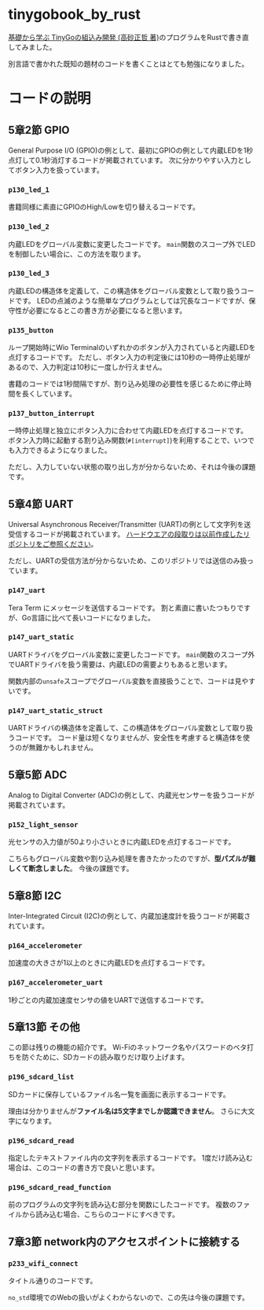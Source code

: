 # tinygobook_by_rust
[基礎から学ぶ TinyGoの組込み開発 (高砂正哲 著)](https://www.c-r.com/book/detail/1477)のプログラムをRustで書き直してみました。

別言語で書かれた既知の題材のコードを書くことはとても勉強になりました。

# コードの説明

## 5章2節 GPIO
General Purpose I/O (GPIO)の例として、最初にGPIOの例として内蔵LEDを1秒点灯して0.1秒消灯するコードが掲載されています。
次に分かりやすい入力としてボタン入力を扱っています。

### ```p130_led_1```
書籍同様に素直にGPIOのHigh/Lowを切り替えるコードです。
### ```p130_led_2```
内蔵LEDをグローバル変数に変更したコードです。
```main```関数のスコープ外でLEDを制御したい場合に、この方法を取ります。
### ```p130_led_3```
内蔵LEDの構造体を定義して、この構造体をグローバル変数として取り扱うコードです。
LEDの点滅のような簡単なプログラムとしては冗長なコードですが、保守性が必要になるとこの書き方が必要になると思います。

### ```p135_button```
ループ開始時にWio Terminalのいずれかのボタンが入力されていると内蔵LEDを点灯するコードです。
ただし、ボタン入力の判定後には10秒の一時停止処理があるので、入力判定は10秒に一度しか行えません。

書籍のコードでは1秒間隔ですが、割り込み処理の必要性を感じるために停止時間を長くしています。

### ```p137_button_interrupt```
一時停止処理と独立にボタン入力に合わせて内蔵LEDを点灯するコードです。
ボタン入力時に起動する割り込み関数(```#[interrupt]```)を利用することで、いつでも入力できるようになりました。

ただし、入力していない状態の取り出し方が分からないため、それは今後の課題です。

## 5章4節 UART
Universal Asynchronous Receiver/Transmitter (UART)の例として文字列を送受信するコードが掲載されています。
[ハードウエアの段取りは以前作成したリポジトリをご参照ください](https://github.com/Tremendous1192/rust-wio-terminal-exercise/tree/main/ch06_p184_01_uart)。

ただし、UARTの受信方法が分からないため、このリポジトリでは送信のみ扱っています。

### ```p147_uart```
Tera Term にメッセージを送信するコードです。
割と素直に書いたつもりですが、Go言語に比べて長いコードになりました。
### ```p147_uart_static```
UARTドライバをグローバル変数に変更したコードです。
```main```関数のスコープ外でUARTドライバを扱う需要は、内蔵LEDの需要よりもあると思います。

関数内部の```unsafe```スコープでグローバル変数を直接扱うことで、コードは見やすいです。

### ```p147_uart_static_struct```
UARTドライバの構造体を定義して、この構造体をグローバル変数として取り扱うコードです。
コード量は短くなりませんが、安全性を考慮すると構造体を使うのが無難かもしれません。

## 5章5節 ADC
Analog to Digital Converter (ADC)の例として、内蔵光センサーを扱うコードが掲載されています。

### ```p152_light_sensor```
光センサの入力値が50より小さいときに内蔵LEDを点灯するコードです。

こちらもグローバル変数や割り込み処理を書きたかったのですが、**型パズルが難しくて断念しました**。
今後の課題です。

## 5章8節 I2C
Inter-Integrated Circuit (I2C)の例として、内蔵加速度計を扱うコードが掲載されています。

### ```p164_accelerometer```
加速度の大きさが1以上のときに内蔵LEDを点灯するコードです。

### ```p167_accelerometer_uart```
1秒ごとの内蔵加速度センサの値をUARTで送信するコードです。


## 5章13節 その他
この節は残りの機能の紹介です。
Wi-Fiのネットワーク名やパスワードのベタ打ちを防ぐために、SDカードの読み取りだけ取り上げます。

### ```p196_sdcard_list```
SDカードに保存しているファイル名一覧を画面に表示するコードです。

理由は分かりませんが**ファイル名は5文字までしか認識できません**。
さらに大文字になります。

### ```p196_sdcard_read```
指定したテキストファイル内の文字列を表示するコードです。
1度だけ読み込む場合は、このコードの書き方で良いと思います。

### ```p196_sdcard_read_function```
前のプログラムの文字列を読み込む部分を関数にしたコードです。
複数のファイルから読み込む場合、こちらのコードにすべきです。


## 7章3節 network内のアクセスポイントに接続する
### ```p233_wifi_connect```
タイトル通りのコードです。

```no_std```環境でのWebの扱いがよくわからないので、この先は今後の課題です。


